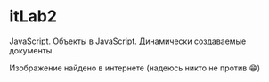 # itLab2
JavaScript. Объекты в JavaScript. Динамически создаваемые документы.






Изображение найдено в интернете (надеюсь никто не против 😁)

